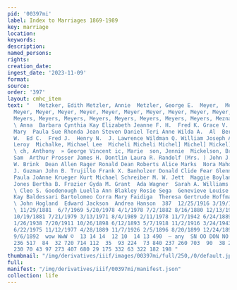 ```yaml
---
pid: '00397mi'
label: Index to Marriages 1869-1989
key: marriage
location: 
keywords: 
description: 
named_persons: 
rights: 
creation_date: 
ingest_date: '2023-11-09'
format: 
source: 
order: '397'
layout: cmhc_item
text: "   Metzker, Edith Metzler, Annie  Metzler, George E.  Meyer,  Meyer, Meyer,
  Meyer, Meyer, Meyer, Meyer, Meyer, Meyer, Meyer, Meyer, Meyer, Meyer, Meyer, Meyers,
  Meyers, Meyers, Meyers, Meyers, Meyers, Meyers, Meyers, Meyers, Meznar, Michael
  \ Anna  Barbara Cynthia Kay Elizabeth Jeanne F. H.  Fred K. Grace V. JoAnn Ruth
  Mary  Paula Sue Rhonda Jean Steven Daniel Teri Anne Wilda A.  Al  Bernice M. Charles
  W.  Ed C.  Fred J.  Henry N.  J. Lawrence Wildman Q. William Joseph Anton  » Lilvon
  Leroy  Michalke, Michael Lee  Micheli Micheli Michel] Michel] Mickel]  » Domenica
  \ ch, Anthony  » George Vincent ic, Marie  son, Jennie  Mickelson, Brita  Mickelson,
  Sam  Arthur Prosser James H. Dontlin Laura R. Randolf (Mrs. ) John J. Devlin  John
  W. Brink  Dean Allen Rager Ronald Dean Roberts Alice Marks  Nora Mahoney  Charles
  J. Guzman John B. Trujillo Frank X. Banholzer Donald Clide Fear Glenn Allyne Renz
  Paula JoAnne Krueger Kurt Michael Schreiber M. W. Jett  Maggie Boylan William E.
  Jones Bertha B. Frazier Gyda M. Grant  Ada Wagner  Sarah A. Williams Beryl M. Bonner
  \ Cleo S. Goodenough Luella Ann Blakley Rosie Sega  Genevieve Louise Schreiber Shelly
  Kay Baldessari Bartolomeo Corra Mary Faidiga  Theresa Gertrude Hoffman Peter Osterman
  \ John Hogland  Edward Jackson  Andrea Hanson  387  12/25/1916 3/19/1885 6/12/1912
  \ 11/29/1881  6/7/1969 5/20/1978 4/1/1978 7/2/1882 8/16/1880 12/13/1966 5/25/1962
  10/19/1881 7/21/1979 3/13/1971 8/4/1989 2/11/1978 11/7/1942 6/24/1889 6/20/1931
  1/26/1938 7/20/1911 10/26/1898 6/12/1893 5/7/1918 11/2/1916 3/24/1943 5/16/1904
  6/22/1975 11/12/1977 4/28/1889 11/7/1926 2/5/1896 8/20/1899 12/24/1895 12/25/1901
  9/6/1892  wow WwW ©  13 14 14  12 10  14 13 490  — any  SN OO DON NO OO DD HO  46
  236 517  84  32 720 714 112  35  93 224  73 840 237 260 703  90  38 233  498 28
  230 70 43 97 273 407 680 29 175 332 63 322 182 198 "
thumbnail: "/img/derivatives/iiif/images/00397mi/full/250,/0/default.jpg"
full: 
manifest: "/img/derivatives/iiif/00397mi/manifest.json"
collection: life
---
```

